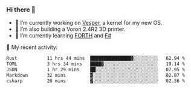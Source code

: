 ### Hi there 👋

<!--
**berkus/berkus** is a ✨ _special_ ✨ repository because its `README.md` (this file) appears on your GitHub profile.

Here are some ideas to get you started:

- 🔭 I’m currently working on ...
- 🌱 I’m currently learning ...
- 👯 I’m looking to collaborate on ...
- 🤔 I’m looking for help with ...
- 💬 Ask me about ...
- 📫 How to reach me: ...
- 😄 Pronouns: ...
- ⚡ Fun fact: ...
-->

- 🔭 I’m currently working on [Vesper](https://github.com/metta-systems/vesper), a kernel for my new OS.
- 🔭 I’m also building a Voron 2.4R2 3D printer.
- 🌱 I’m currently learning [FORTH](http://forth.com/starting-forth/) and [F#](https://fsharpforfunandprofit.com/)

💼 My recent activity:

<!--START_SECTION:waka-->

```txt
Rust           11 hrs 44 mins  ███████████████▓░░░░░░░░░   62.94 %
TOML           3 hrs 34 mins   ████▓░░░░░░░░░░░░░░░░░░░░   19.14 %
JSON           1 hr 29 mins    ██░░░░░░░░░░░░░░░░░░░░░░░   07.95 %
Markdown       32 mins         ▓░░░░░░░░░░░░░░░░░░░░░░░░   02.87 %
csharp         26 mins         ▓░░░░░░░░░░░░░░░░░░░░░░░░   02.36 %
```

<!--END_SECTION:waka-->
